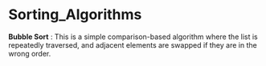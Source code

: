 # Sorting_Algorithms
**Bubble Sort** : This is a simple comparison-based algorithm where the list is repeatedly traversed, and adjacent elements are swapped if they are in the wrong order.
